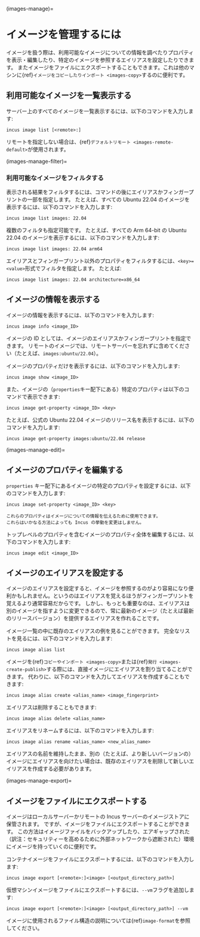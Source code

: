 (images-manage)=
# イメージを管理するには

イメージを扱う際は、利用可能なイメージについての情報を調べたりプロパティを表示・編集したり、特定のイメージを参照するエイリアスを設定したりできます。
またイメージをファイルにエクスポートすることもできます。これは他のマシンに{ref}`イメージをコピーしたりインポート <images-copy>`するのに便利です。

## 利用可能なイメージを一覧表示する

サーバー上のすべてのイメージを一覧表示するには、以下のコマンドを入力します:

    incus image list [<remote>:]

リモートを指定しない場合は、{ref}`デフォルトリモート <images-remote-default>`が使用されます。

(images-manage-filter)=
### 利用可能なイメージをフィルタする

表示される結果をフィルタするには、コマンドの後にエイリアスかフィンガープリントの一部を指定します。
たとえば、すべての Ubuntu 22.04 のイメージを表示するには、以下のコマンドを入力します:

    incus image list images: 22.04

複数のフィルタも指定可能です。
たとえば、すべての Arm 64-bit の Ubuntu 22.04 のイメージを表示するには、以下のコマンドを入力します:

    incus image list images: 22.04 arm64

エイリアスとフィンガープリント以外のプロパティをフィルタするには、`<key>=<value>`形式でフィルタを指定します。
たとえば:

    incus image list images: 22.04 architecture=x86_64

## イメージの情報を表示する

イメージの情報を表示するには、以下のコマンドを入力します:

    incus image info <image_ID>

イメージの ID としては、イメージのエイリアスかフィンガープリントを指定できます。
リモートのイメージでは、リモートサーバーを忘れずに含めてください（たとえば、`images:ubuntu/22.04`）。

イメージのプロパティだけを表示するには、以下のコマンドを入力します:

    incus image show <image_ID>

また、イメージの（`properties`キー配下にある）特定のプロパティは以下のコマンドで表示できます:

    incus image get-property <image_ID> <key>

たとえば、公式の Ubuntu 22.04 イメージのリリース名を表示するには、以下のコマンドを入力します:

    incus image get-property images:ubuntu/22.04 release

(images-manage-edit)=
## イメージのプロパティを編集する

`properties` キー配下にあるイメージの特定のプロパティを設定するには、以下のコマンドを入力します:

    incus image set-property <image_ID> <key>

```{note}
これらのプロパティはイメージについての情報を伝えるために使用できます。
これらはいかなる方法によっても Incus の挙動を変更はしません。
```

トップレベルのプロパティを含むイメージのプロパティ全体を編集するには、以下のコマンドを入力します:

    incus image edit <image_ID>

## イメージのエイリアスを設定する

イメージのエイリアスを設定すると、イメージを参照するのがより容易になり便利かもしれません。というのはエイリアスを覚えるほうがフィンガープリントを覚えるより通常容易だからです。
しかし、もっとも重要なのは、エイリアスは別のイメージを指すように変更できるので、常に最新のイメージ（たとえば最新のリリースバージョン）を提供するエイリアスを作れることです。

イメージ一覧の中に既存のエイリアスの例を見ることができます。
完全なリストを見るには、以下のコマンドを入力します:

    incus image alias list

イメージを{ref}`コピーやインポート <images-copy>`または{ref}`発行 <images-create-publish>`する際には、直接イメージにエイリアスを割り当てることができます。
代わりに、以下のコマンドを入力してエイリアスを作成することもできます:

    incus image alias create <alias_name> <image_fingerprint>

エイリアスは削除することもできます:

    incus image alias delete <alias_name>

エイリアスをリネームするには、以下のコマンドを入力します:

    incus image alias rename <alias_name> <new_alias_name>

エイリアスの名前を維持したまま、別の（たとえば、より新しいバージョンの）イメージにエイリアスを向けたい場合は、既存のエイリアスを削除して新しいエイリアスを作成する必要があります。

(images-manage-export)=
## イメージをファイルにエクスポートする

イメージはローカルサーバーかリモートの Incus サーバーのイメージストアに保管されます。
ですが、イメージをファイルにエクスポートすることができます。
この方法はイメージファイルをバックアップしたり、エアギャップされた（訳注：セキュリティーを高めるために外部ネットワークから遮断された）環境にイメージを持っていくのに便利です。

コンテナイメージをファイルにエクスポートするには、以下のコマンドを入力します:

    incus image export [<remote>:]<image> [<output_directory_path>]

仮想マシンイメージをファイルにエクスポートするには、`--vm`フラグを追加します:

    incus image export [<remote>:]<image> [<output_directory_path>] --vm

イメージに使用されるファイル構造の説明については{ref}`image-format`を参照してください。

